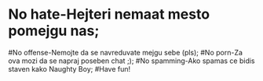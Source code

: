 # No hate-Hejteri nemaat mesto pomejgu nas;
#No offense-Nemojte da se navreduvate mejgu sebe (pls);
#No porn-Za ova mozi da se napraj poseben chat  ;);
#No spamming-Ako spamas ce bidis staven kako Naughty Boy;
#Have fun!
